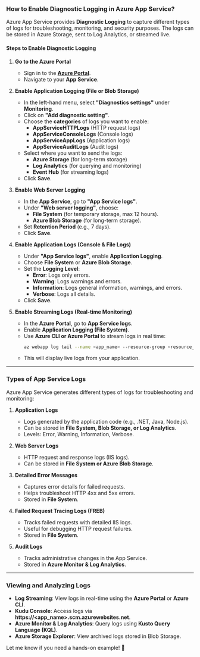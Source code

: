 ### **How to Enable Diagnostic Logging in Azure App Service?**

Azure App Service provides **Diagnostic Logging** to capture different types of logs for troubleshooting, monitoring, and security purposes. The logs can be stored in Azure Storage, sent to Log Analytics, or streamed live.

#### **Steps to Enable Diagnostic Logging**
1. **Go to the Azure Portal**  
   - Sign in to the **[Azure Portal](https://portal.azure.com/)**.
   - Navigate to your **App Service**.

2. **Enable Application Logging (File or Blob Storage)**
   - In the left-hand menu, select **"Diagnostics settings"** under **Monitoring**.
   - Click on **"Add diagnostic setting"**.
   - Choose the **categories** of logs you want to enable:
     - **AppServiceHTTPLogs** (HTTP request logs)
     - **AppServiceConsoleLogs** (Console logs)
     - **AppServiceAppLogs** (Application logs)
     - **AppServiceAuditLogs** (Audit logs)
   - Select where you want to send the logs:
     - **Azure Storage** (for long-term storage)
     - **Log Analytics** (for querying and monitoring)
     - **Event Hub** (for streaming logs)
   - Click **Save**.

3. **Enable Web Server Logging**
   - In the **App Service**, go to **"App Service logs"**.
   - Under **"Web server logging"**, choose:
     - **File System** (for temporary storage, max 12 hours).
     - **Azure Blob Storage** (for long-term storage).
   - Set **Retention Period** (e.g., 7 days).
   - Click **Save**.

4. **Enable Application Logs (Console & File Logs)**
   - Under **"App Service logs"**, enable **Application Logging**.
   - Choose **File System** or **Azure Blob Storage**.
   - Set the **Logging Level**:
     - **Error**: Logs only errors.
     - **Warning**: Logs warnings and errors.
     - **Information**: Logs general information, warnings, and errors.
     - **Verbose**: Logs all details.
   - Click **Save**.

5. **Enable Streaming Logs (Real-time Monitoring)**
   - In the **Azure Portal**, go to **App Service logs**.
   - Enable **Application Logging (File System)**.
   - Use **Azure CLI or Azure Portal** to stream logs in real time:
     ```sh
     az webapp log tail --name <app_name> --resource-group <resource_group>
     ```
   - This will display live logs from your application.

---

### **Types of App Service Logs**
Azure App Service generates different types of logs for troubleshooting and monitoring:

1. **Application Logs**
   - Logs generated by the application code (e.g., .NET, Java, Node.js).
   - Can be stored in **File System, Blob Storage, or Log Analytics**.
   - Levels: Error, Warning, Information, Verbose.

2. **Web Server Logs**
   - HTTP request and response logs (IIS logs).
   - Can be stored in **File System or Azure Blob Storage**.

3. **Detailed Error Messages**
   - Captures error details for failed requests.
   - Helps troubleshoot HTTP 4xx and 5xx errors.
   - Stored in **File System**.

4. **Failed Request Tracing Logs (FREB)**
   - Tracks failed requests with detailed IIS logs.
   - Useful for debugging HTTP request failures.
   - Stored in **File System**.

5. **Audit Logs**
   - Tracks administrative changes in the App Service.
   - Stored in **Azure Monitor & Log Analytics**.

---

### **Viewing and Analyzing Logs**
- **Log Streaming**: View logs in real-time using the **Azure Portal** or **Azure CLI**.
- **Kudu Console**: Access logs via **https://<app_name>.scm.azurewebsites.net**.
- **Azure Monitor & Log Analytics**: Query logs using **Kusto Query Language (KQL)**.
- **Azure Storage Explorer**: View archived logs stored in Blob Storage.

Let me know if you need a hands-on example! 🚀
